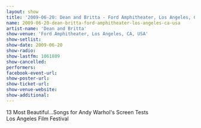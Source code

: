 ```yaml
---
layout: show
title: '2009-06-20: Dean and Britta - Ford Amphitheater, Los Angeles, CA, USA'
name: 2009-06-20-dean-britta-ford-amphitheater-los-angeles-ca-usa
artist-name: 'Dean and Britta'
show-venue: 'Ford Amphitheater, Los Angeles, CA, USA'
show-setlist: 
show-date: 2009-06-20
show-radio: 
show-lastfm: 1061809
show-cancelled: 
performers: 
facebook-event-url: 
show-poster-url: 
show-ticket-url: 
show-venue-website: 
show-additional: 
---
```


13 Most Beautiful...Songs for Andy Warhol\'s Screen Tests<br/>Los Angeles Film Festival